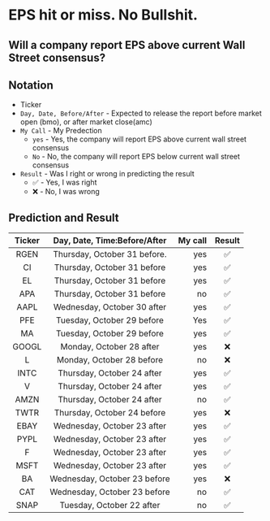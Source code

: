 # EPS hit or miss. No Bullshit.
Will a company report EPS above current Wall Street consensus?
-----------------
## Notation

* Ticker
* `Day, Date, Before/After` - Expected to release the report before market open (bmo), or after market close(amc)
* `My Call` - My Predection
  - `yes` - Yes, the company will report EPS above current wall street consensus
  - `No`  - No, the company will report EPS below current wall street consensus
* `Result` - Was I right or wrong in predicting the result
  - :white_check_mark: - Yes, I was right
  - :x: - No, I was wrong

## Prediction and Result
| Ticker | Day, Date, Time:Before/After  | My call |Result              |
|:------:|:-----------------------------:|--------:|:------------------:|
| RGEN   | Thursday, October 31 before.  | yes     | :white_check_mark: |
| CI     | Thursday, October 31 before   | yes     | :white_check_mark: |
| EL     | Thursday, October 31 before   | yes     | :white_check_mark: |
| APA    | Thursday, October 31 before   | no      | :white_check_mark: |
| AAPL   | Wednesday, October 30 after   | yes     | :white_check_mark: |
| PFE    | Tuesday, October 29 before    | Yes     | :white_check_mark: |
| MA     | Tuesday, October 29 before    | yes     | :white_check_mark: |
| GOOGL  | Monday, October 28 after      | yes     | :x:                |
| L      | Monday, October 28 before     | no      | :x:                |
| INTC   | Thursday, October 24 after    | yes     | :white_check_mark: |
| V      | Thursday, October 24 after    | yes     | :white_check_mark: |
| AMZN   | Thursday, October 24 after    | no      | :white_check_mark: |
| TWTR   | Thursday, October 24 before   | yes     | :x:                |
| EBAY   | Wednesday, October 23 after   | yes     | :white_check_mark: |
| PYPL   | Wednesday, October 23 after   | yes     | :white_check_mark: |
| F      | Wednesday, October 23 after   | yes     | :white_check_mark: |
| MSFT   | Wednesday, October 23 after   | yes     | :white_check_mark: |
| BA     | Wednesday, October 23 before  | yes     | :x:                |
| CAT    | Wednesday, October 23 before  | no      | :white_check_mark: |
| SNAP   | Tuesday, October 22 after     | no      | :white_check_mark: |


